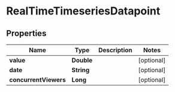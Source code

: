 

# RealTimeTimeseriesDatapoint

## Properties

Name | Type | Description | Notes
------------ | ------------- | ------------- | -------------
**value** | **Double** |  |  [optional]
**date** | **String** |  |  [optional]
**concurrentViewers** | **Long** |  |  [optional]



